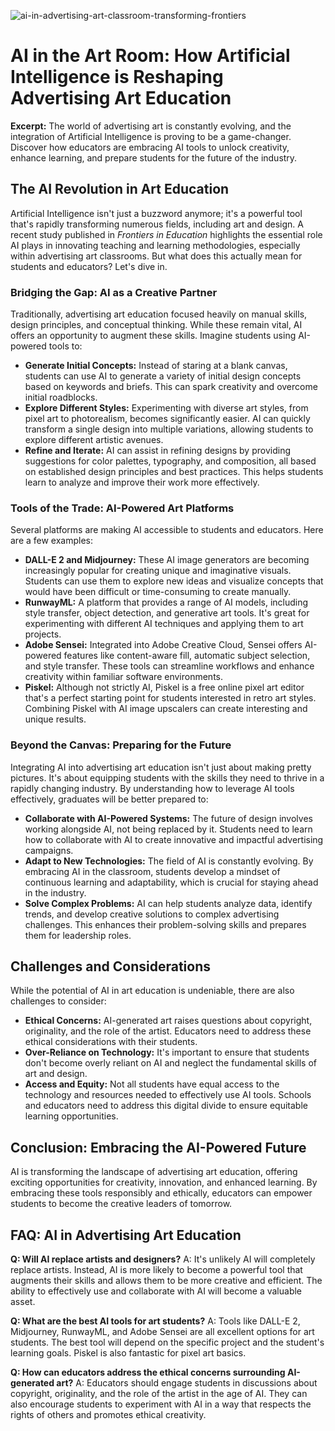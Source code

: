 ![ai-in-advertising-art-classroom-transforming-frontiers](https://images.pexels.com/photos/3779187/pexels-photo-3779187.jpeg?auto=compress&cs=tinysrgb&fit=crop&h=627&w=1200)

# AI in the Art Room: How Artificial Intelligence is Reshaping Advertising Art Education

**Excerpt:** The world of advertising art is constantly evolving, and the integration of Artificial Intelligence is proving to be a game-changer. Discover how educators are embracing AI tools to unlock creativity, enhance learning, and prepare students for the future of the industry.

## The AI Revolution in Art Education

Artificial Intelligence isn't just a buzzword anymore; it's a powerful tool that's rapidly transforming numerous fields, including art and design. A recent study published in *Frontiers in Education* highlights the essential role AI plays in innovating teaching and learning methodologies, especially within advertising art classrooms. But what does this actually mean for students and educators? Let's dive in.

### Bridging the Gap: AI as a Creative Partner

Traditionally, advertising art education focused heavily on manual skills, design principles, and conceptual thinking. While these remain vital, AI offers an opportunity to augment these skills. Imagine students using AI-powered tools to:

*   **Generate Initial Concepts:** Instead of staring at a blank canvas, students can use AI to generate a variety of initial design concepts based on keywords and briefs. This can spark creativity and overcome initial roadblocks.
*   **Explore Different Styles:** Experimenting with diverse art styles, from pixel art to photorealism, becomes significantly easier. AI can quickly transform a single design into multiple variations, allowing students to explore different artistic avenues.
*   **Refine and Iterate:** AI can assist in refining designs by providing suggestions for color palettes, typography, and composition, all based on established design principles and best practices. This helps students learn to analyze and improve their work more effectively.

### Tools of the Trade: AI-Powered Art Platforms

Several platforms are making AI accessible to students and educators. Here are a few examples:

*   **DALL-E 2 and Midjourney:** These AI image generators are becoming increasingly popular for creating unique and imaginative visuals. Students can use them to explore new ideas and visualize concepts that would have been difficult or time-consuming to create manually.
*   **RunwayML:** A platform that provides a range of AI models, including style transfer, object detection, and generative art tools. It's great for experimenting with different AI techniques and applying them to art projects.
*   **Adobe Sensei:** Integrated into Adobe Creative Cloud, Sensei offers AI-powered features like content-aware fill, automatic subject selection, and style transfer. These tools can streamline workflows and enhance creativity within familiar software environments.
*   **Piskel:** Although not strictly AI, Piskel is a free online pixel art editor that's a perfect starting point for students interested in retro art styles. Combining Piskel with AI image upscalers can create interesting and unique results.

### Beyond the Canvas: Preparing for the Future

Integrating AI into advertising art education isn't just about making pretty pictures. It's about equipping students with the skills they need to thrive in a rapidly changing industry. By understanding how to leverage AI tools effectively, graduates will be better prepared to:

*   **Collaborate with AI-Powered Systems:** The future of design involves working alongside AI, not being replaced by it. Students need to learn how to collaborate with AI to create innovative and impactful advertising campaigns.
*   **Adapt to New Technologies:** The field of AI is constantly evolving. By embracing AI in the classroom, students develop a mindset of continuous learning and adaptability, which is crucial for staying ahead in the industry.
*   **Solve Complex Problems:** AI can help students analyze data, identify trends, and develop creative solutions to complex advertising challenges. This enhances their problem-solving skills and prepares them for leadership roles.

## Challenges and Considerations

While the potential of AI in art education is undeniable, there are also challenges to consider:

*   **Ethical Concerns:** AI-generated art raises questions about copyright, originality, and the role of the artist. Educators need to address these ethical considerations with their students.
*   **Over-Reliance on Technology:** It's important to ensure that students don't become overly reliant on AI and neglect the fundamental skills of art and design.
*   **Access and Equity:** Not all students have equal access to the technology and resources needed to effectively use AI tools. Schools and educators need to address this digital divide to ensure equitable learning opportunities.

## Conclusion: Embracing the AI-Powered Future

AI is transforming the landscape of advertising art education, offering exciting opportunities for creativity, innovation, and enhanced learning. By embracing these tools responsibly and ethically, educators can empower students to become the creative leaders of tomorrow.

## FAQ: AI in Advertising Art Education

**Q: Will AI replace artists and designers?**
A: It's unlikely AI will completely replace artists. Instead, AI is more likely to become a powerful tool that augments their skills and allows them to be more creative and efficient. The ability to effectively use and collaborate with AI will become a valuable asset.

**Q: What are the best AI tools for art students?**
A: Tools like DALL-E 2, Midjourney, RunwayML, and Adobe Sensei are all excellent options for art students. The best tool will depend on the specific project and the student's learning goals. Piskel is also fantastic for pixel art basics.

**Q: How can educators address the ethical concerns surrounding AI-generated art?**
A: Educators should engage students in discussions about copyright, originality, and the role of the artist in the age of AI. They can also encourage students to experiment with AI in a way that respects the rights of others and promotes ethical creativity.

